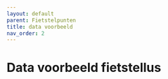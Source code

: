 ```yaml
---
layout: default
parent: Fietstelpunten
title: data voorbeeld
nav_order: 2
---
```



# Data voorbeeld fietstellus

